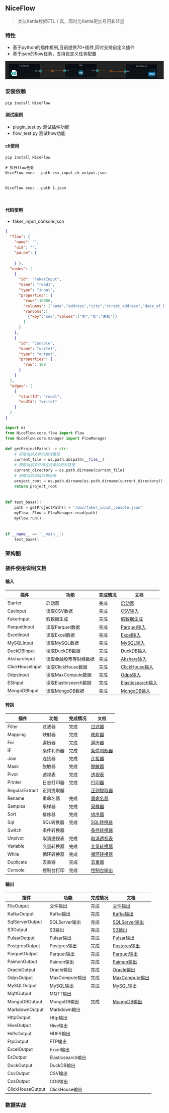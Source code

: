 ## NiceFlow

> 类似Kettle数据ETL工具，同时比Kettle更加易用和轻量

### 特性
- 基于python的插件机制,目前提供70+插件,同时支持自定义插件
- 基于json的flow任务，支持自定义任务配置


![img.png](doc/doc/img/demo.png)

### 安装依赖

```shell
pip install NiceFlow
```



#### 测试案例

- plugin_test.py 测试插件功能
- flow_test.py 测试flow功能


#### cli使用

```shell
pip install NiceFlow

# 执行flow任务
NiceFlow exec --path csv_input_ck_output.json


NiceFlow exec --path 1.json



```


#### 代码使用

- faker_input_console.json

```json
{
  "flow": {
    "name": "",
    "uid": "",
    "param": {

    } },
  "nodes": [
    {
      "id": "FakerInput",
      "name": "read1",
      "type": "input",
      "properties": {
        "rows":10000,
        "columns": ["name","address","city","street_address","date_of_birth","phone_number"],
        "randoms":[
          {"key":"sex","values":["男","女","未知"]}
        ]
      }
    },
    {
      "id": "Console",
      "name": "write1",
      "type": "output",
      "properties": {
        "row": 100
      }
    }
  ],
  "edges": [
    {
      "startId": "read1",
      "endId": "write1"
    }
  ]
}

```


```python
import os
from NiceFlow.core.flow import Flow
from NiceFlow.core.manager import FlowManager

def getProjectPath() -> str:
    # 获取当前文件的绝对路径
    current_file = os.path.abspath(__file__)
    # 获取当前文件所在目录的绝对路径
    current_directory = os.path.dirname(current_file)
    # 获取当前项目的根目录
    project_root = os.path.dirname(os.path.dirname(current_directory))
    return project_root


def test_base():
    path = getProjectPath() + "/doc/faker_input_console.json"
    myFlow: Flow = FlowManager.read(path)
    myFlow.run()


if __name__ == '__main__':
    test_base()

```




### 架构图



### 插件使用说明文档



#### 输入

| 插件              | 功能             | 完成情况 | 文档                            |
|-----------------|----------------|------|-------------------------------|
| Starter         | 启动器            | 完成   | [启动器](doc/doc/Starter.md)     |
| CsvInput        | 读取CSV数据        | 完成   | [CSV输入](doc/doc/CSVInput.md ) |
| FakerInput      | 假数据生成          | 完成   |  [假数据生成](doc/doc/FakerInput.md) |       
| ParquetInput    | 读取Parquet数据    | 完成   | [Parquet输入](doc/doc/ParquetInput.md)    |    
| ExcelInput      | 读取Excel数据      | 完成   | [Excel输入](doc/doc/ExcelInput.md) |           
| MySQLInput      | 读取MySQL数据      | 完成   | [MySQL输入](doc/doc/MySQLInput.md) |           
| DuckDBInput     | 读取DuckDB数据     | 完成   | [DuckDB输入](doc/doc/DuckDBInput.md) |         
| AkshareInput    | 读取金融股票等财经数据    | 完成   | [Akshare输入](doc/doc/AkshareInput.md) |
| ClickHouseInput | 读取ClickHouse数据 | 完成   | [ClickHouse输入](doc/doc/ClickHouseInput.md) |
| OdpsInput       | 读取MaxCompute数据 | 完成   | [Odps输入](doc/doc/OdpsInput.md) |           
| ESInput         | 读取Elasticsearch数据 | 完成   | [Elasticsearch输入](doc/doc/ESInput.md) |         
| MongoDBInput    | 读取MongoDB数据    | 完成   | [MongoDB输入](doc/doc/MongoDBInput.md) |



#### 转换

| 插件             | 功能     | 完成情况 | 文档                       |
|----------------|--------|------|--------------------------|
| Filter         | 过滤器    | 完成   | [过滤器](doc/doc/Filter.md) |
| Mapping        | 映射器    | 完成   | [映射器](doc/doc/Mapping.md)    |
| For            | 遍历器    | 完成   | [遍历器](doc/doc/For.md)    |  
| IF             | 条件判断器  | 完成   | [条件判断器](doc/doc/IF.md) |
| Join           | 连接器    | 完成   | [连接器](doc/doc/Join.md)  |
| Mask           | 脱敏器    | 完成   | [脱敏器](doc/doc/Mask.md) |
| Pivot          | 透视表    | 完成   | [透视表](doc/doc/Pivot.md) |
| Printer        | 日志打印器  | 完成   | [打印器](doc/doc/Printer.md) |
| RegularExtract | 正则提取器  |      | [正则提取器](doc/doc/RegularExtract.md) |  
| Rename         | 重命名器   | 完成   | [重命名器](doc/doc/Rename.md) |
| Samples        | 采样器    | 完成   | [采样器](doc/doc/Samples.md) |
| Sort           | 排序器    | 完成   | [排序器](doc/doc/Sort.md) |
| Sql            | SQL转换器 | 完成   | [SQL转换器](doc/doc/SqlTransform.md) |
| Switch         | 条件转换器  |      | [条件转换器](doc/doc/Switch.md) |
| Unpivot        | 取消透视表  | 完成   | [取消透视表](doc/doc/Unpivot.md) |
| Variable       | 变量转换器  | 完成   | [变量转换器](doc/doc/Variants.md) |
| While          | 循环转换器  | 完成   | [循环转换器](doc/doc/While.md) |
| Duplicate      | 去重器    | 完成   | [去重器](doc/doc/Duplicate.md) |
| Console        | 控制台打印  | 完成   | [控制台输出](doc/doc/Console.md)    |


#### 输出
| 插件              | 功能           | 完成情况 | 文档                            |
|-----------------|------------|------|-------------------------------|
| FileOutput      | 文件输出           | 完成   | [文件输出](doc/doc/FileOutput.md) |
| KafkaOutput     | Kafka输出          | 完成   | [Kafka输出](doc/doc/KafkaOutput.md) |
| SqlServerOutput | SQLServer输出 | 完成   | [SQLServer输出](doc/doc/SqlServerOutput.md) |
| S3Output        | S3输出            | 完成   | [S3输出](doc/doc/S3Output.md) |
| PulsarOutput    | Pulsar输出         | 完成   | [Pulsar输出](doc/doc/PulsarOutput.md) |
| PostgresOutput  | Postgres输出       | 完成   | [Postgres输出](doc/doc/PostgresOutput.md) |
| ParquetOutput   | Parquet输出        | 完成   | [Parquet输出](doc/doc/ParquetOutput.md) |
| PaimonOutput    | Paimon输出         | 完成   | [Paimon输出](doc/doc/PaimonOutput.md) |
| OracleOutput    | Oracle输出         | 完成   | [Oracle输出](doc/doc/OracleOutput.md) |
| OdpsOutput      | MaxCompute输出     | 完成   | [MaxCompute输出](doc/doc/OdpsOutput.md) |
| MySQLOutput     | MySQL输出          | 完成   | [MySQL输出](doc/doc/MySQLOutput.md) |
| MqttOutput      | MQTT输出           |      |      |                               |
| MongoDBOutput   | MongoDB输出        | 完成   | [MongoDB输出](doc/doc/MongoDBOutput.md) |
| MarkdownOutput  | Markdown输出        |      |      |                               |
| HttpOutput      | Http输出         |      |      |                               |
| HiveOutput      | Hive输出         |      |      |                               |
| HdfsOutput      | HDFS输出        |      |      |                               |
| FtpOutput       | FTP输出            |      |      |                               |
| ExcelOutput     | Excel输出          |      |      |          |  
| EsOutput        | Elasticsearch输出 |      |      |
| DuckOutput      | DuckDB输出         |      |      |
| CsvOutput       | CSV输出           |      |      |
| CosOutput       | COS输出           |      |      |
| ClickHouseOutput | ClickHouse输出    |      |      |


### 数据实战

